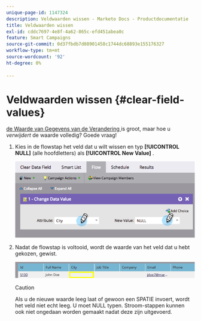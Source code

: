 ```yaml
---
unique-page-id: 1147324
description: Veldwaarden wissen - Marketo Docs - Productdocumentatie
title: Veldwaarden wissen
exl-id: cddc7697-4e8f-4a62-865c-efd451abea0c
feature: Smart Campaigns
source-git-commit: 0d37fbdb7d08901458c1744dc68893e155176327
workflow-type: tm+mt
source-wordcount: '92'
ht-degree: 0%

---
```


# Veldwaarden wissen {#clear-field-values}

[ de Waarde van Gegevens van de Verandering ](/help/marketo/product-docs/core-marketo-concepts/smart-campaigns/flow-actions/change-data-value.md) is groot, maar hoe u _verwijdert_ de waarde volledig? Goede vraag!

1. Kies in de flowstap het veld dat u wilt wissen en typ **[!UICONTROL NULL]** (alle hoofdletters) als **[!UICONTROL New Value]** .

   ![](assets/clear-field-values-1.png)

1. Nadat de flowstap is voltooid, wordt de waarde van het veld dat u hebt gekozen, gewist.

   ![](assets/clear-field-values-2.png)

   >[!CAUTION]
   >
   >Als u de nieuwe waarde leeg laat of gewoon een SPATIE invoert, wordt het veld niet echt leeg. U moet NULL typen. Stroom-stappen kunnen ook niet ongedaan worden gemaakt nadat deze zijn uitgevoerd.

